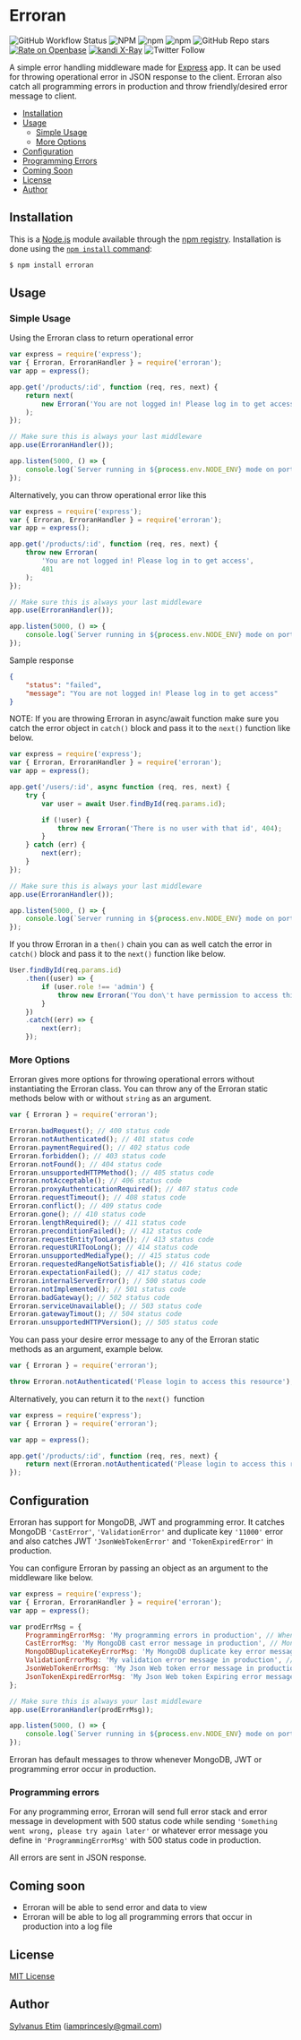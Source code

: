 # Erroran

![GitHub Workflow Status](https://img.shields.io/github/workflow/status/iamprincesly/erroran/Release?style=flat-square) ![NPM](https://img.shields.io/npm/l/erroran?style=flat-square) ![npm](https://img.shields.io/npm/v/erroran?style=flat-square) ![npm](https://img.shields.io/npm/dm/erroran?style=flat-square) ![GitHub Repo stars](https://img.shields.io/github/stars/iamprincesly/erroran?style=flat-square) [![Rate on Openbase](https://badges.openbase.com/js/rating/erroran.svg)](https://openbase.com/js/erroran?utm_source=embedded&utm_medium=badge&utm_campaign=rate-badge) [![kandi X-Ray](https://kandi.openweaver.com/badges/xray.svg)](https://kandi.openweaver.com/javascript/iamprincesly/erroran) ![Twitter Follow](https://img.shields.io/twitter/follow/iamprincesly?style=flat-square)

A simple error handling middleware made for [Express](http://expressjs.com/) app. It can be used for throwing operational error in JSON response to the client. Erroran also catch all programming errors in production and throw friendly/desired error message to client.

-   [Installation](#installation)
-   [Usage](#usage)
    -   [Simple Usage](#simple-usage)
    -   [More Options](#more-options)
-   [Configuration](#configuration)
-   [Programming Errors](#programming-errors)
-   [Coming Soon](#coming-soon)
-   [License](#license)
-   [Author](#author)

## Installation

This is a [Node.js](https://nodejs.org/en/) module available through the
[npm registry](https://www.npmjs.com/). Installation is done using the
[`npm install` command](https://docs.npmjs.com/getting-started/installing-npm-packages-locally):

```sh
$ npm install erroran
```

## Usage

### Simple Usage

Using the Erroran class to return operational error

```javascript
var express = require('express');
var { Erroran, ErroranHandler } = require('erroran');
var app = express();

app.get('/products/:id', function (req, res, next) {
    return next(
        new Erroran('You are not logged in! Please log in to get access', 401)
    );
});

// Make sure this is always your last middleware
app.use(ErroranHandler());

app.listen(5000, () => {
    console.log(`Server running in ${process.env.NODE_ENV} mode on port 5000`);
});
```

Alternatively, you can throw operational error like this

```javascript
var express = require('express');
var { Erroran, ErroranHandler } = require('erroran');
var app = express();

app.get('/products/:id', function (req, res, next) {
    throw new Erroran(
        'You are not logged in! Please log in to get access',
        401
    );
});

// Make sure this is always your last middleware
app.use(ErroranHandler());

app.listen(5000, () => {
    console.log(`Server running in ${process.env.NODE_ENV} mode on port 5000`);
});
```
Sample response
```json
{
    "status": "failed",
    "message": "You are not logged in! Please log in to get access"
}
```

NOTE: If you are throwing Erroran in async/await function make sure you catch the error object in ```catch()``` block and pass it to the ```next()``` function like below.

```javascript
var express = require('express');
var { Erroran, ErroranHandler } = require('erroran');
var app = express();

app.get('/users/:id', async function (req, res, next) {
    try {
        var user = await User.findById(req.params.id);

        if (!user) {
            throw new Erroran('There is no user with that id', 404);
        }
    } catch (err) {
        next(err);
    }
});

// Make sure this is always your last middleware
app.use(ErroranHandler());

app.listen(5000, () => {
    console.log(`Server running in ${process.env.NODE_ENV} mode on port 5000`);
});
```

If you throw Erroran in a `then()` chain you can as well catch the error in `catch()` block and pass it to the `next()` function like below.

```javascript
User.findById(req.params.id)
    .then((user) => {
        if (user.role !== 'admin') {
            throw new Erroran('You don\'t have permission to access this route', 403);
        }
    })
    .catch((err) => {
        next(err);
    });
```

### More Options

Erroran gives more options for throwing operational errors without instantiating the Erroran class. You can throw any of the Erroran static methods below with or without ```string``` as an argument.

```javascript
var { Erroran } = require('erroran');

Erroran.badRequest(); // 400 status code
Erroran.notAuthenticated(); // 401 status code
Erroran.paymentRequired(); // 402 status code
Erroran.forbidden(); // 403 status code
Erroran.notFound(); // 404 status code
Erroran.unsupportedHTTPMethod(); // 405 status code
Erroran.notAcceptable(); // 406 status code
Erroran.proxyAuthenticationRequired(); // 407 status code
Erroran.requestTimeout(); // 408 status code
Erroran.conflict(); // 409 status code
Erroran.gone(); // 410 status code
Erroran.lengthRequired(); // 411 status code
Erroran.preconditionFailed(); // 412 status code
Erroran.requestEntityTooLarge(); // 413 status code
Erroran.requestURITooLong(); // 414 status code
Erroran.unsupportedMediaType(); // 415 status code
Erroran.requestedRangeNotSatisfiable(); // 416 status code
Erroran.expectationFailed(); // 417 status code;
Erroran.internalServerError(); // 500 status code
Erroran.notImplemented(); // 501 status code
Erroran.badGateway(); // 502 status code
Erroran.serviceUnavailable(); // 503 status code
Erroran.gatewayTimout(); // 504 status code
Erroran.unsupportedHTTPVersion(); // 505 status code
```
You can pass your desire error message to any of the Erroran static methods as an argument, example below.

```javascript
var { Erroran } = require('erroran');

throw Erroran.notAuthenticated('Please login to access this resource');
```
Alternatively, you can return it to the ```next() ```function

```javascript
var express = require('express');
var { Erroran } = require('erroran');

var app = express();

app.get('/products/:id', function (req, res, next) {
    return next(Erroran.notAuthenticated('Please login to access this resource'));
});
```

## Configuration

Erroran has support for MongoDB, JWT and programming error. It catches MongoDB `'CastError'`, `'ValidationError'` and duplicate key `'11000'` error and also catches JWT `'JsonWebTokenError'` and `'TokenExpiredError'` in production.

You can configure Erroran by passing an object as an argument to the middleware like below.

```javascript
var express = require('express');
var { Erroran, ErroranHandler } = require('erroran');
var app = express();

var prodErrMsg = {
    ProgrammingErrorMsg: 'My programming errors in production', // When other programming error occur in production
    CastErrorMsg: 'My MongoDB cast error message in production', // MongoDB CastError
    MongoDBDuplicateKeyErrorMsg: 'My MongoDB duplicate key error message in production', // MongoDB DuplicateKeyError 11000
    ValidationErrorMsg: 'My validation error message in production', // MongoDB ValidationError
    JsonWebTokenErrorMsg: 'My Json Web token error message in production', // JWT JsonWebTokenError
    JsonTokenExpiredErrorMsg: 'My Json Web token Expiring error message in production', // TokenExpiredError
};

// Make sure this is always your last middleware
app.use(ErroranHandler(prodErrMsg));

app.listen(5000, () => {
    console.log(`Server running in ${process.env.NODE_ENV} mode on port 5000`);
});
```

Erroran has default messages to throw whenever MongoDB, JWT or programming error occur in production.

### Programming errors

For any programming error, Erroran will send full error stack and error message in development with 500 status code while sending `'Something went wrong, please try again later'` or whatever error message you define in `'ProgrammingErrorMsg'` with 500 status code in production.

All errors are sent in JSON response.

## Coming soon

-   Erroran will be able to send error and data to view
-   Erroran will be able to log all programming errors that occur in production into a log file

## License

[MIT License](http://www.opensource.org/licenses/mit-license.php)

## Author

[Sylvanus Etim](https://github.com/iamprincesly) ([iamprincesly@gmail.com](mailto:iamprincesly@gmail.com))

